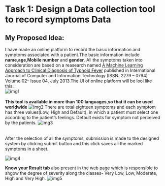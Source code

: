 # Task 1: Design a Data collection tool to record symptoms Data 

## My Proposed Idea:
I have made an online platform to record the basic information and symptoms associated with a patient.The basic information include <b>name</b>,<b>age</b>,<b>Mobile number</b> and <b>gender</b>.
All the symptoms taken into consideration are based on a reasearch named  [A Machine Learning Approach to Clinical Diagnosis of Typhoid Fever](https://core.ac.uk/download/pdf/190320358.pdf) published in 
International Journal of Computer and Information Technology (ISSN: 2279 – 0764) Volume 02– Issue 04, July 2013.The UI of online platform will be lool like this:<br>
![img1](https://user-images.githubusercontent.com/56269029/163143143-5e39a699-f87c-4992-a8d6-059154efda6a.png)<br><br>
<b>This tool is available in  more than 100 languages,so that it can be used worldwide</b>
![img2](https://user-images.githubusercontent.com/56269029/163143521-5c87af31-385e-4c1b-815b-80d864e79fcd.png)
There are total  eighteen symptoms  and each symptom has three values(Low, High and Default), in which a patient must select one according to the
patient’s feelings. Default exists for symptom not perceived by the patients. 
![img3](https://user-images.githubusercontent.com/56269029/163143572-f28c0d65-da2a-4065-b8e9-442a579032e1.png)
<br><br><br>
After the selection of all the symptoms, submission is made to the designed system by clicking submit button and this click saves all the marked symptoms in a sheet.

![img4](https://user-images.githubusercontent.com/56269029/163145813-5e3ac255-5b1f-4573-a1e7-166594ac4717.png)

<b>Know your Result tab</b> also present in the web page which is responsible to shgow  the degree of severity  along the classes- Very Low, Low, Moderate, High and Very High. 
![img5](https://user-images.githubusercontent.com/56269029/163145929-2aa85ee2-8552-4711-ac13-d59ebc8b3338.png)
